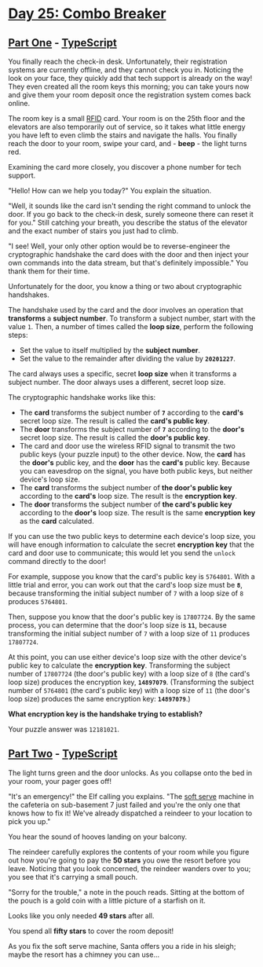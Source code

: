 # [Day 25: Combo Breaker](https://adventofcode.com/2020/day/25)

## [Part One](https://adventofcode.com/2020/day/25#part1) - [TypeScript](./typescript/part_one.ts)

You finally reach the check-in desk. Unfortunately, their registration systems
are currently offline, and they cannot check you in. Noticing the look on your
face, they quickly add that tech support is already on the way! They even
created all the room keys this morning; you can take yours now and give them
your room deposit once the registration system comes back online.

The room key is a small
[RFID](https://en.wikipedia.org/wiki/Radio-frequency_identification) card.
Your room is on the 25th floor and the elevators are also temporarily out of
service, so it takes what little energy you have left to even climb the stairs
and navigate the halls. You finally reach the door to your room, swipe your
card, and - **beep** - the light turns red.

Examining the card more closely, you discover a phone number for tech support.

"Hello! How can we help you today?" You explain the situation.

"Well, it sounds like the card isn't sending the right command to unlock the
door. If you go back to the check-in desk, surely someone there can reset it
for you." Still catching your breath, you describe the status of the elevator
and the exact number of stairs you just had to climb.

"I see! Well, your only other option would be to reverse-engineer the
cryptographic handshake the card does with the door and then inject your own
commands into the data stream, but that's definitely impossible." You thank
them for their time.

Unfortunately for the door, you know a thing or two about cryptographic
handshakes.

The handshake used by the card and the door involves an operation that
**transforms** a **subject number**. To transform a subject number, start with
the value `1`. Then, a number of times called the **loop size**, perform the
following steps:

- Set the value to itself multiplied by the **subject number**.
- Set the value to the remainder after dividing the value by **`20201227`**.

The card always uses a specific, secret **loop size** when it transforms a
subject number. The door always uses a different, secret loop size.

The cryptographic handshake works like this:

- The **card** transforms the subject number of **`7`** according to the
  **card's** secret loop size. The result is called the **card's public key**.
- The **door** transforms the subject number of **`7`** according to the
  **door's** secret loop size. The result is called the **door's public key**.
- The card and door use the wireless RFID signal to transmit the two public
  keys (your puzzle input) to the other device. Now, the **card** has the
  **door's** public key, and the **door** has the **card's** public key.
  Because you can eavesdrop on the signal, you have both public keys, but
  neither device's loop size.
- The **card** transforms the subject number of **the door's public key**
  according to the **card's** loop size. The result is the **encryption key**.
- The **door** transforms the subject number of **the card's public key**
  according to the **door's** loop size. The result is the same **encryption**
  **key** as the **card** calculated.

If you can use the two public keys to determine each device's loop size, you
will have enough information to calculate the secret **encryption key** that
the card and door use to communicate; this would let you send the `unlock`
command directly to the door!

For example, suppose you know that the card's public key is `5764801`. With a
little trial and error, you can work out that the card's loop size must be
**`8`**, because transforming the initial subject number of `7` with a loop
size of `8` produces `5764801`.

Then, suppose you know that the door's public key is `17807724`. By the same
process, you can determine that the door's loop size is **`11`**, because
transforming the initial subject number of `7` with a loop size of `11`
produces `17807724`.

At this point, you can use either device's loop size with the other device's
public key to calculate the **encryption key**. Transforming the subject
number of `17807724` (the door's public key) with a loop size of `8` (the
card's loop size) produces the encryption key, **`14897079`**. (Transforming
the subject number of `5764801` (the card's public key) with a loop size of
`11` (the door's loop size) produces the same encryption key: **`14897079`**.)

**What encryption key is the handshake trying to establish?**

Your puzzle answer was `12181021`.

## [Part Two](https://adventofcode.com/2020/day/25#part2) - [TypeScript](./typescript/part_two.ts)

The light turns green and the door unlocks. As you collapse onto the bed in
your room, your pager goes off!

"It's an emergency!" the Elf calling you explains. "The
[soft serve](https://en.wikipedia.org/wiki/Soft_serve) machine in the
cafeteria on sub-basement 7 just failed and you're the only one that knows how
to fix it! We've already dispatched a reindeer to your location to pick you
up."

You hear the sound of hooves landing on your balcony.

The reindeer carefully explores the contents of your room while you figure out
how you're going to pay the **50 stars** you owe the resort before you leave.
Noticing that you look concerned, the reindeer wanders over to you; you see
that it's carrying a small pouch.

"Sorry for the trouble," a note in the pouch reads. Sitting at the bottom of
the pouch is a gold coin with a little picture of a starfish on it.

Looks like you only needed **49 stars** after all.

You spend all **fifty stars** to cover the room deposit!

As you fix the soft serve machine, Santa offers you a ride in his sleigh;
maybe the resort has a chimney you can use...
